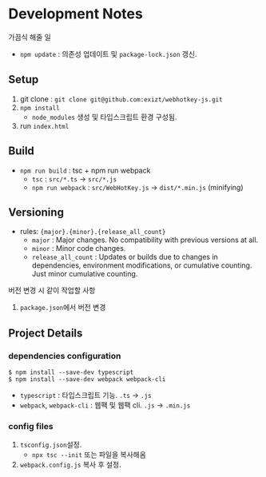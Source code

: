 # Development Notes

가끔식 해줄 일
* `npm update` : 의존성 업데이트 및 `package-lock.json` 갱신.


## Setup
1. git clone : `git clone git@github.com:exizt/webhotkey-js.git`
2. `npm install`
    - `node_modules` 생성 및 타입스크립트 환경 구성됨.
3. run `index.html`


## Build
* `npm run build` : tsc + npm run webpack
    * `tsc` : `src/*.ts` -> `src/*.js`
    * `npm run webpack` : `src/WebHotKey.js` -> `dist/*.min.js` (minifying)


## Versioning
- rules: `{major}.{minor}.{release_all_count}`
    - `major` : Major changes. No compatibility with previous versions at all.
    - `minor` : Minor code changes.
    - `release_all_count` : Updates or builds due to changes in dependencies, environment modifications, or cumulative counting. Just minor cumulative counting.


버전 변경 시 같이 작업할 사항
1. `package.json`에서 버전 변경




## Project Details
### dependencies configuration
```shell
$ npm install --save-dev typescript
$ npm install --save-dev webpack webpack-cli
```
- `typescript` : 타입스크립트 기능. `.ts` -> `.js`
- `webpack`, `webpack-cli` : 웹팩 및 웹팩 cli. `.js` -> `.min.js`


### config files
1. `tsconfig.json`설정. 
    - `npx tsc --init` 또는 파일을 복사해옴
2. `webpack.config.js` 복사 후 설정.
